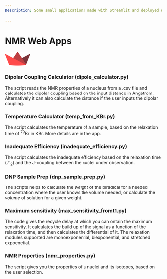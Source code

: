 ```yaml
---
Description: Some small applications made with Streamlit and deployed with Render. To run a script you need to install streamlit.<br>*pip install streamlit* <br> and then run the code using <br> *streamlit run <codename>.py*

---
```


# NMR Web Apps
<img src=".gitbook/assets/streamlit-mark-color.png" alt="streamlit-logo" data-size="line" width="80" class="center"/>

### Dipolar Coupling Calculator (dipole_calculator.py)

The script reads the NMR properties of a nucleus from a .csv file and calculates the dipolar coupling based on the input distance in Angstrom. Alternatively it can also calculate the distance if the user inputs the dipolar coupling.


### Temperature Calculator (temp_from_KBr.py)

The script calculates the temperature of a sample, based on the relaxation time of $^79$Br in KBr. More details are in the app.

### Inadequate Efficiency (inadequate_efficiency.py)

The script calculates the inadequate efficiency based on the relaxation time ($T'_2$) and the J-coupling between the nuclei under observation.

### DNP Sample Prep (dnp_sample_prep.py)

The scripts helps to calculate the *weight* of the biradical for a needed concentration where the user knows the volume needed, or calculate the *volume* of solution for a given weight.


### Maximum sensitivity (max_sensitivity_fromt1.py)

The code gives the recycle delay at which you can ontain the maximum sensitivity. It calculates the build up of the signal as a function of the relaxation time, and then calculates the differential of it. The relaxation modules supported are monoexponential, biexponential, and stretched expoenetial.

### NMR Properties (nmr_properties.py)
The script gives you the properties of a nuclei and its isotopes, based on the user selection.

